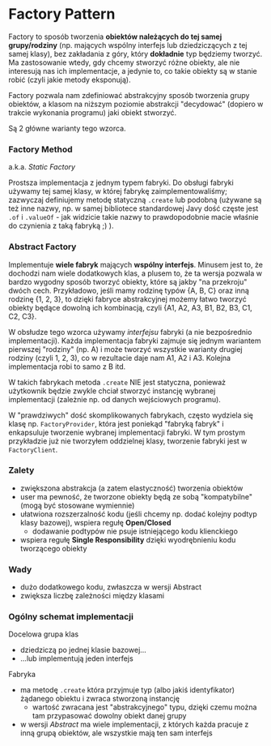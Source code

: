 # Factory Pattern

Factory to sposób tworzenia **obiektów należących do tej samej grupy/rodziny** (np. mających wspólny interfejs lub
dziedziczących z tej samej klasy), bez zakładania z góry, który **dokładnie** typ będziemy tworzyć. Ma zastosowanie
wtedy,
gdy chcemy stworzyć różne obiekty, ale nie interesują nas ich implementacje,
a jedynie to, co takie obiekty są w stanie robić (czyli jakie metody eksponują).

Factory pozwala nam zdefiniować abstrakcyjny sposób tworzenia grupy obiektów, a klasom na niższym poziomie abstrakcji
"decydować" (dopiero w trakcie wykonania programu) jaki obiekt stworzyć.

Są 2 główne warianty tego wzorca.

### Factory Method

a.k.a. *Static Factory*

Prostsza implementacja z jednym typem fabryki. Do obsługi fabryki używamy tej samej klasy, w której fabrykę
zaimplementowaliśmy; zazwyczaj definiujemy metodę statyczną `.create` lub podobną (używane są też inne nazwy, np. w
samej bibliotece standardowej Javy dość częste jest `.of` i `.valueOf` - jak widzicie takie nazwy to prawdopodobnie
macie właśnie do czynienia z taką fabryką ;) ).

### Abstract Factory

Implementuje **wiele fabryk** mających **wspólny interfejs**. Minusem jest to, że dochodzi nam wiele dodatkowych klas,
a plusem to, że ta wersja pozwala w bardzo wygodny sposób tworzyć obiekty, które są jakby "na przekroju" dwóch cech.
Przykładowo, jeśli mamy rodzinę typów {A, B, C} oraz inną rodzinę {1, 2, 3}, to dzięki fabryce abstrakcyjnej możemy
łatwo tworzyć obiekty będące dowolną ich kombinacją, czyli {A1, A2, A3, B1, B2, B3, C1, C2, C3}.

W obsłudze tego wzorca używamy _interfejsu_ fabryki (a nie bezpośrednio implementacji). Każda implementacja fabryki
zajmuje się jednym wariantem pierwszej "rodziny" (np. A) i może tworzyć wszystkie warianty drugiej rodziny (czyli 1, 2,
3), co w rezultacie daje nam A1, A2 i A3. Kolejna implementacja robi to samo z B itd.

W takich fabrykach metoda `.create` NIE jest statyczna, ponieważ użytkownik będzie zwykle chciał stworzyć instancję
wybranej implementacji (zależnie np. od danych wejściowych programu).

W "prawdziwych" dość skomplikowanych fabrykach, często wydziela się klasę np. `FactoryProvider`, która jest poniekąd 
"fabryką fabryk" i enkapsuluje tworzenie wybranej implementacji fabryki. W tym prostym przykładzie już nie tworzyłem
oddzielnej klasy, tworzenie fabryki jest w `FactoryClient`.

### Zalety

- zwiększona abstrakcja (a zatem elastyczność) tworzenia obiektów
- user ma pewność, że tworzone obiekty będą ze sobą "kompatybilne" (mogą być stosowane wymiennie)
- ułatwiona rozszerzalność kodu (jeśli chcemy np. dodać kolejny podtyp klasy bazowej), wspiera regułę **Open/Closed**
    - dodawanie podtypów nie psuje istniejącego kodu klienckiego
- wspiera regułę **Single Responsibility** dzięki wyodrębnieniu kodu tworzącego obiekty

### Wady

- dużo dodatkowego kodu, zwłaszcza w wersji Abstract
- zwiększa liczbę zależności między klasami

### Ogólny schemat implementacji

Docelowa grupa klas

- dziedziczą po jednej klasie bazowej...
- ...lub implementują jeden interfejs

Fabryka

- ma metodę `.create` która przyjmuje typ (albo jakiś identyfikator) żądanego obiektu i zwraca stworzoną instancję
    - wartość zwracana jest "abstrakcyjnego" typu, dzięki czemu można tam przypasować dowolny obiekt danej grupy
- w wersji _Abstract_ ma wiele implementacji, z których każda pracuje z inną grupą obiektów, ale wszystkie mają ten sam
  interfejs